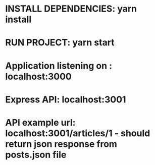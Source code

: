 # INSTALL DEPENDENCIES: yarn install
# RUN PROJECT: yarn start
# Application listening on : localhost:3000
# Express API: localhost:3001
# API example url: localhost:3001/articles/1 - should return json response from posts.json file

